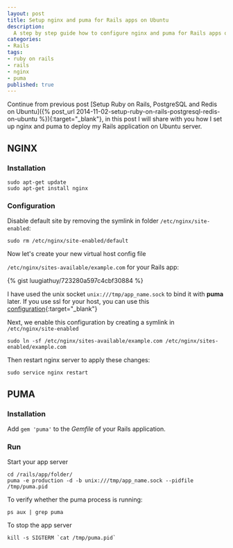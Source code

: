 ```yaml
---
layout: post
title: Setup nginx and puma for Rails apps on Ubuntu
description:
  A step by step guide how to configure nginx and puma for Rails apps on Ubuntu.
categories:
- Rails
tags:
- ruby on rails
- rails
- nginx
- puma
published: true
---
```


Continue from previous post [Setup Ruby on Rails, PostgreSQL and Redis on Ubuntu]({% post_url 2014-11-02-setup-ruby-on-rails-postgresql-redis-on-ubuntu %}){:target="_blank"},
in this post I will share with you how I set up nginx and puma to deploy my Rails
application on Ubuntu server.

## NGINX

### Installation

    sudo apt-get update
    sudo apt-get install nginx

### Configuration

Disable default site by removing the symlink in folder `/etc/nginx/site-enabled`:

    sudo rm /etc/nginx/site-enabled/default

<!-- more -->Now let's create your new virtual host config file
`/etc/nginx/sites-available/example.com` for your Rails app:

{% gist luugiathuy/723280a597c4cbf30884 %}

I have used the unix socket `unix:///tmp/app_name.sock` to bind it with **puma**
later. If you use ssl for your host, you can use this [configuration](https://gist.github.com/luugiathuy/9054e96f2eb6d9773dbc){:target="_blank"}

Next, we enable this configuration by creating a symlink in `/etc/nginx/site-enabled`

    sudo ln -sf /etc/nginx/sites-available/example.com /etc/nginx/sites-enabled/example.com

Then restart nginx server to apply these changes:

    sudo service nginx restart

## PUMA

### Installation

Add `gem 'puma'` to the *Gemfile* of your Rails application.

### Run

Start your app server

    cd /rails/app/folder/
    puma -e production -d -b unix:///tmp/app_name.sock --pidfile /tmp/puma.pid

To verify whether the puma process is running:

    ps aux | grep puma

To stop the app server

    kill -s SIGTERM `cat /tmp/puma.pid`
